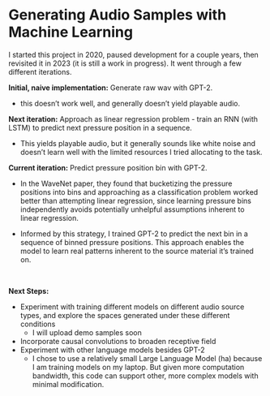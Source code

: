 # Generating Audio Samples with Machine Learning
 
I started this project in 2020, paused development for a couple years, then revisited it in 2023 (it is still a work in progress). It went through a few different iterations. <br>

**Initial, naive implementation:** Generate raw wav with GPT-2.<br>

  - this doesn’t work well, and generally doesn’t yield playable audio.

**Next iteration:** Approach as linear regression problem - train an RNN (with LSTM) to predict next pressure position in a sequence.<br>
	
   - This yields playable audio, but it generally sounds like white noise and doesn’t learn well with the limited resources I tried allocating to the task.


**Current iteration:** Predict pressure position bin with GPT-2.<br>

  - In the WaveNet paper, they found that bucketizing the pressure positions into bins and approaching as a classification problem worked better than attempting linear regression, since learning pressure bins independently avoids potentially unhelpful assumptions inherent to linear regression.

  - Informed by this strategy, I trained GPT-2 to predict the next bin in a sequence of binned pressure positions. This approach enables the model to learn real patterns inherent to the source material it’s trained on.

<br>

**Next Steps:** <br>
  - Experiment with training different models on different audio source types, and explore the spaces generated under these different conditions
    - I will upload demo samples soon
  - Incorporate causal convolutions to broaden receptive field
  - Experiment with other language models besides GPT-2
    - I chose to use a relatively small Large Language Model (ha) because I am training models on my laptop. But given more computation bandwidth, this code can support other, more complex models with minimal modification.
